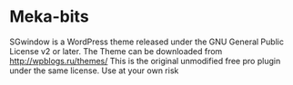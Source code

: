 # Meka-bits
SGwindow is a WordPress theme released under the GNU General Public License v2 or later.
The Theme can be downloaded from http://wpblogs.ru/themes/
This is the original unmodified free pro plugin under the same license.
Use at your own risk
